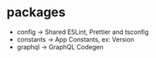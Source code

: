 # packages

- config -> Shared ESLint, Prettier and tsconfig
- constants -> App Constants, ex: Version
- graphql -> GraphQL Codegen
